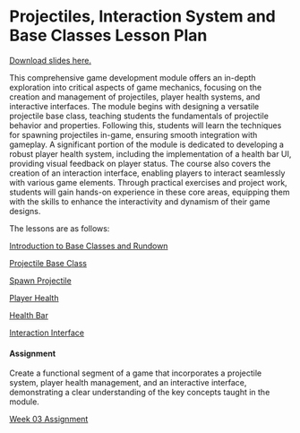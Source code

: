 # Projectiles, Interaction System and Base Classes Lesson Plan

<p><a class="inline_disabled" title="Link" href="https://docs.google.com/presentation/d/1KxYwatRS--gkEAPx2JRJbKiyf_Hu-2Kh2_YtlzyGXSg/edit?usp=sharing" target="_blank">Download slides here.</a></p>
<p>This comprehensive game development module offers an in-depth exploration into critical aspects of game mechanics, focusing on the creation and management of projectiles, player health systems, and interactive interfaces. The module begins with designing a versatile projectile base class, teaching students the fundamentals of projectile behavior and properties. Following this, students will learn the techniques for spawning projectiles in-game, ensuring smooth integration with gameplay. A significant portion of the module is dedicated to developing a robust player health system, including the implementation of a health bar UI, providing visual feedback on player status. The course also covers the creation of an interaction interface, enabling players to interact seamlessly with various game elements. Through practical exercises and project work, students will gain hands-on experience in these core areas, equipping them with the skills to enhance the interactivity and dynamism of their game designs.</p>
<p>The lessons are as follows:</p>
<p><a class="ig-title title item_link" title="Introduction to Base Classes and Rundown" href="https://vertexschool.instructure.com/courses/463/modules/items/24382">Introduction to Base Classes and Rundown</a></p>
<p><a class="ig-title title item_link" title="Projectile Base Class" href="https://vertexschool.instructure.com/courses/463/modules/items/24383">Projectile Base Class</a></p>
<p><a class="ig-title title item_link" title="Spawn Projectile" href="https://vertexschool.instructure.com/courses/463/modules/items/24384">Spawn Projectile</a></p>
<p><a class="ig-title title item_link" title="Player Health" href="https://vertexschool.instructure.com/courses/463/modules/items/24385">Player Health</a></p>
<p><a class="ig-title title item_link" title="Health Bar" href="https://vertexschool.instructure.com/courses/463/modules/items/24386">Health Bar</a></p>
<p><a class="ig-title title item_link" title="Interaction Interface" href="https://vertexschool.instructure.com/courses/463/modules/items/24387">Interaction Interface</a></p>
<h4>Assignment</h4>
<p><span>Create a functional segment of a game that incorporates a projectile system, player health management, and an interactive interface, demonstrating a clear understanding of the key concepts taught in the module.</span></p>
<p><a title="Assignment 03: Projectiles, Attributes and Interactivity" href="https://vertexschool.instructure.com/courses/463/assignments/3213" data-course-type="assignments" data-published="false" data-api-endpoint="https://vertexschool.instructure.com/api/v1/courses/463/assignments/3213" data-api-returntype="Assignment"><span>Week 03 Assignment</span></a></p>